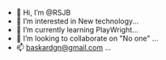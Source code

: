 - 👋 Hi, I’m @RSJB
- 👀 I’m interested in New technology...
- 🌱 I’m currently learning PlayWright...
- 💞️ I’m looking to collaborate on "No one" ...
- 📫 baskardgn@gmail.com ...

<!---
RSJB/RSJB is a ✨ special ✨ repository because its `README.md` (this file) appears on your GitHub profile.
You can click the Preview link to take a look at your changes.
--->
